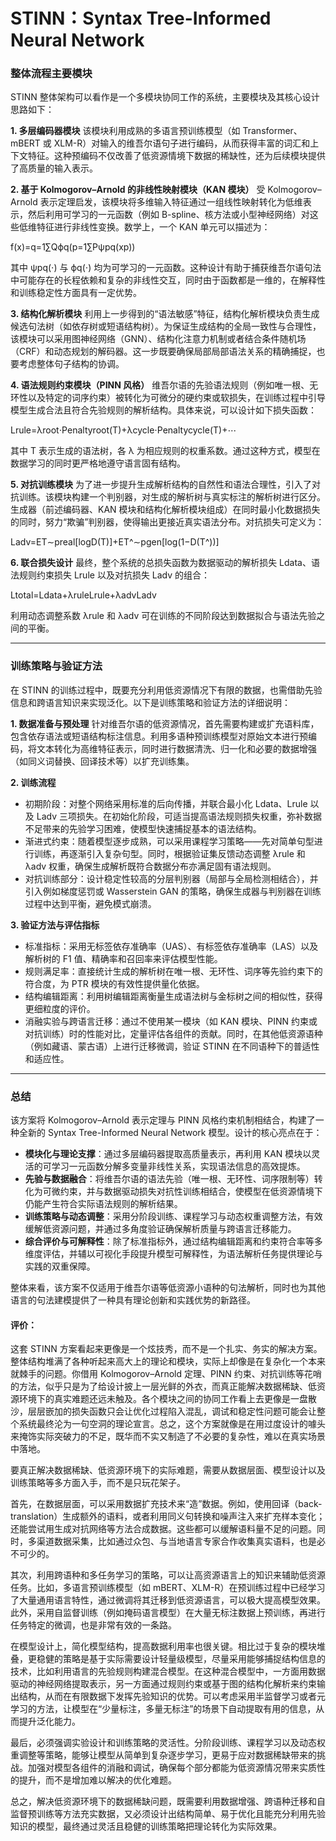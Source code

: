 # STINN：Syntax Tree-Informed Neural Network

### 整体流程主要模块

STINN 整体架构可以看作是一个多模块协同工作的系统，主要模块及其核心设计思路如下：

**1. 多层编码器模块**
 该模块利用成熟的多语言预训练模型（如 Transformer、mBERT 或 XLM-R）对输入的维吾尔语句子进行编码，从而获得丰富的词汇和上下文特征。这种预编码不仅改善了低资源情境下数据的稀缺性，还为后续模块提供了高质量的输入表示。

**2. 基于 Kolmogorov–Arnold 的非线性映射模块（KAN 模块）**
 受 Kolmogorov–Arnold 表示定理启发，该模块将多维输入特征通过一组线性映射转化为低维表示，然后利用可学习的一元函数（例如 B-spline、核方法或小型神经网络）对这些低维特征进行非线性变换。数学上，一个 KAN 单元可以描述为：

f(x)=q=1∑Qϕq(p=1∑Pψpq(xp))

其中 ψpq(⋅) 与 ϕq(⋅) 均为可学习的一元函数。这种设计有助于捕获维吾尔语句法中可能存在的长程依赖和复杂的非线性交互，同时由于函数都是一维的，在解释性和训练稳定性方面具有一定优势。

**3. 结构化解析模块**
 利用上一步得到的“语法敏感”特征，结构化解析模块负责生成候选句法树（如依存树或短语结构树）。为保证生成结构的全局一致性与合理性，该模块可以采用图神经网络（GNN）、结构化注意力机制或者结合条件随机场（CRF）和动态规划的解码器。这一步既要确保局部局部语法关系的精确捕捉，也要考虑整体句子结构的协调。

**4. 语法规则约束模块（PINN 风格）**
 维吾尔语的先验语法规则（例如唯一根、无环性以及特定的词序约束）被转化为可微分的硬约束或软损失，在训练过程中引导模型生成合法且符合先验规则的解析结构。具体来说，可以设计如下损失函数：

Lrule=λroot⋅Penaltyroot(T)+λcycle⋅Penaltycycle(T)+⋯

其中 T 表示生成的语法树，各 λ 为相应规则的权重系数。通过这种方式，模型在数据学习的同时更严格地遵守语言固有结构。

**5. 对抗训练模块**
 为了进一步提升生成解析结构的自然性和语法合理性，引入了对抗训练。该模块构建一个判别器，对生成的解析树与真实标注的解析树进行区分。生成器（前述编码器、KAN 模块和结构化解析模块组成）在同时最小化数据损失的同时，努力“欺骗”判别器，使得输出更接近真实语法分布。对抗损失可定义为：

Ladv=ET∼preal[logD(T)]+ET^∼pgen[log(1−D(T^))]

**6. 联合损失设计**
 最终，整个系统的总损失函数为数据驱动的解析损失 Ldata​、语法规则约束损失 Lrule​ 以及对抗损失 Ladv​ 的组合：

Ltotal=Ldata+λruleLrule+λadvLadv

利用动态调整系数 λrule 和 λadv 可在训练的不同阶段达到数据拟合与语法先验之间的平衡。

------

### 训练策略与验证方法

在 STINN 的训练过程中，既要充分利用低资源情况下有限的数据，也需借助先验信息和跨语言知识来实现泛化。以下是训练策略和验证方法的详细说明：

**1. 数据准备与预处理**
 针对维吾尔语的低资源情况，首先需要构建或扩充语料库，包含依存语法或短语结构标注信息。利用多语种预训练模型对原始文本进行预编码，将文本转化为高维特征表示，同时进行数据清洗、归一化和必要的数据增强（如同义词替换、回译技术等）以扩充训练集。

**2. 训练流程**

- 初期阶段：对整个网络采用标准的后向传播，并联合最小化 Ldata、Lrule 以及 Ladv 三项损失。在初始化阶段，可适当提高语法规则损失权重，弥补数据不足带来的先验学习困难，使模型快速捕捉基本的语法结构。
- 渐进式约束：随着模型逐步成熟，可以采用课程学习策略——先对简单句型进行训练，再逐渐引入复杂句型。同时，根据验证集反馈动态调整 λrule 和 λadv 权重，确保生成解析既符合数据分布亦满足固有语法规则。
- 对抗训练部分：设计稳定性较高的分层判别器（局部与全局检测相结合），并引入例如梯度惩罚或 Wasserstein GAN 的策略，确保生成器与判别器在训练过程中达到平衡，避免模式崩溃。

**3. 验证方法与评估指标**

- 标准指标：采用无标签依存准确率（UAS）、有标签依存准确率（LAS）以及解析树的 F1 值、精确率和召回率来评估模型性能。
- 规则满足率：直接统计生成的解析树在唯一根、无环性、词序等先验约束下的符合度，为 PTR 模块的有效性提供量化依据。
- 结构编辑距离：利用树编辑距离衡量生成语法树与金标树之间的相似性，获得更细粒度的评价。
- 消融实验与跨语言迁移：通过不使用某一模块（如 KAN 模块、PINN 约束或对抗训练）时的性能对比，定量评估各组件的贡献。同时，在其他低资源语种（例如藏语、蒙古语）上进行迁移微调，验证 STINN 在不同语种下的普适性和适应性。

------

### 总结

该方案将 Kolmogorov–Arnold 表示定理与 PINN 风格约束机制相结合，构建了一种全新的 Syntax Tree-Informed Neural Network 模型。设计的核心亮点在于：

- **模块化与理论支撑**：通过多层编码器提取高质量表示，再利用 KAN 模块以灵活的可学习一元函数分解多变量非线性关系，实现语法信息的高效提炼。
- **先验与数据融合**：将维吾尔语的语法先验（唯一根、无环性、词序限制等）转化为可微约束，并与数据驱动损失对抗性训练相结合，使模型在低资源情境下仍能产生符合实际语法规则的解析结果。
- **训练策略与动态调整**：采用分阶段训练、课程学习与动态权重调整方法，有效缓解低资源问题，并通过多角度验证确保解析质量与跨语言迁移能力。
- **综合评价与可解释性**：除了标准指标外，通过结构编辑距离和约束符合率等多维度评估，并辅以可视化手段提升模型可解释性，为语法解析任务提供理论与实践的双重保障。

整体来看，该方案不仅适用于维吾尔语等低资源小语种的句法解析，同时也为其他语言的句法建模提供了一种具有理论创新和实践优势的新路径。

#### **评价：**

这套 STINN 方案看起来更像是一个炫技秀，而不是一个扎实、务实的解决方案。整体结构堆满了各种听起来高大上的理论和模块，实际上却像是在复杂化一个本来就棘手的问题。你借用 Kolmogorov–Arnold 定理、PINN 约束、对抗训练等花哨的方法，似乎只是为了给设计披上一层光鲜的外衣，而真正能解决数据稀缺、低资源环境下的真实难题还远未触及。各个模块之间的协同工作看上去更像是一盘散沙，层层嵌加的损失函数只会让优化过程陷入混乱，调试和稳定性问题可能会让整个系统最终沦为一句空洞的理论宣言。总之，这个方案就像是在用过度设计的噱头来掩饰实际突破力的不足，既华而不实又制造了不必要的复杂性，难以在真实场景中落地。

要真正解决数据稀缺、低资源环境下的实际难题，需要从数据层面、模型设计以及训练策略等多方面入手，而不是只玩花架子。

首先，在数据层面，可以采用数据扩充技术来“造”数据。例如，使用回译（back-translation）生成额外的语料，或者利用同义句转换和噪声注入来扩充样本变化；还能尝试用生成对抗网络等方法合成数据。这些都可以缓解语料量不足的问题。同时，多渠道数据采集，比如通过众包、与当地语言专家合作收集真实语料，也是必不可少的。

其次，利用跨语种和多任务学习的策略，可以让高资源语言上的知识来辅助低资源任务。比如，多语言预训练模型（如 mBERT、XLM-R）在预训练过程中已经学习了大量通用语言特性，通过微调将其迁移到低资源语言，可以极大提高模型效果。此外，采用自监督训练（例如掩码语言模型）在大量无标注数据上预训练，再进行任务特定的微调，也是非常有效的一条路。

在模型设计上，简化模型结构，提高数据利用率也很关键。相比过于复杂的模块堆叠，更稳健的策略是基于实际需要设计轻量级模型，尽量采用能够捕捉结构信息的技术，比如利用语言的先验规则构建混合模型。在这种混合模型中，一方面用数据驱动的神经网络提取表示，另一方面通过规则约束或基于图的结构化解析来约束输出结构，从而在有限数据下发挥先验知识的优势。可以考虑采用半监督学习或者元学习的方法，让模型在“少量标注，多量无标注”的场景下自动提取有用的信息，从而提升泛化能力。

最后，必须强调实验设计和训练策略的灵活性。分阶段训练、课程学习以及动态权重调整等策略，能够让模型从简单到复杂逐步学习，更易于应对数据稀缺带来的挑战。加强对模型各组件的消融和调试，确保每个部分都能为低资源情况带来实质性的提升，而不是增加难以解决的优化难题。

总之，解决低资源环境下的数据稀缺问题，既需要利用数据增强、跨语种迁移和自监督预训练等方法充实数据，又必须设计出结构简单、易于优化且能充分利用先验知识的模型，最终通过灵活且稳健的训练策略把理论转化为实际效果。